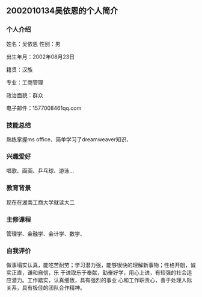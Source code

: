 ## 2002010134吴依恩的个人简介

### 个人介绍
姓名：吴依恩   性别：男 

出生年月：2002年08月23日   

籍贯：汉族 

专业：工商管理   

政治面貌：群众    

电子邮件：1577008461qq.com


### 技能总结
熟练掌握ms office、简单学习了dreamweaver知识、


### 兴趣爱好
唱歌、画画、乒乓球、游泳...

### 教育背景
现在在湖南工商大学就读大二

### 主修课程
管理学、金融学、会计学、数学、


### 自我评价
做事塌实认真，能吃苦耐劳；学习潜力强，能够很快的理解新事物；性格开朗，诚实正直，谦和自信，乐
于进取乐于奉献，勤奋好学，用心上进，有较强的社会适应潜力。工作踏实，认真细致，具有强烈的事业
心和工作职责心，善于处理人际关系，具有极佳的团队合作精神。
